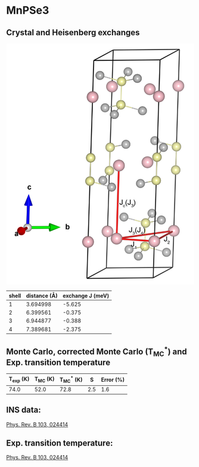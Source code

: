 # MnPSe3

## Crystal and Heisenberg exchanges

![MnPSe3 Structure](MnPSe3.jpg)


| shell    | distance (A&#778;) | exchange J (meV) |
|----------|--------------|------------------|
| 1        | 3.694998     | -5.625           |
| 2        | 6.399561     | -0.375           |
| 3        | 6.944877     | -0.388           |
| 4        | 7.389681     | -2.375           |


## Monte Carlo, corrected Monte Carlo (T<sub>MC</sub><sup>*</sup>) and Exp. transition temperature

| T<sub>exp</sub> (K) | T<sub>MC</sub> (K) | T<sub>MC</sub><sup>*</sup> (K) | S   | Error (%) |
|----------------------|--------------------|--------------------------------|-----|-----------|
| 74.0                   | 52.0                 | 72.8                           | 2.5 | 1.6       |


## INS data:
[Phys. Rev. B 103, 024414](https://journals.aps.org/prb/abstract/10.1103/PhysRevB.103.024414)


## Exp. transition temperature:
[Phys. Rev. B 103, 024414](https://journals.aps.org/prb/abstract/10.1103/PhysRevB.103.024414)
